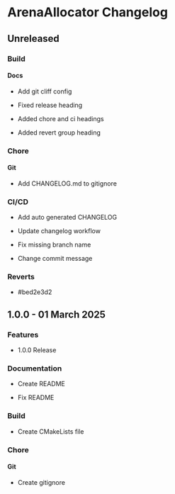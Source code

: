 # ArenaAllocator Changelog

## Unreleased



### Build

#### Docs

- Add git cliff config

- Fixed release heading

- Added chore and ci headings

- Added revert group heading












### Chore

#### Git

- Add CHANGELOG.md to gitignore






### CI/CD



- Add auto generated CHANGELOG



- Update changelog workflow



- Fix missing branch name



- Change commit message



### Reverts



- #bed2e3d2



## 1.0.0 - 01 March 2025


### Features



- 1.0.0 Release



### Documentation



- Create README



- Fix README



### Build



- Create CMakeLists file



### Chore

#### Git

- Create gitignore







